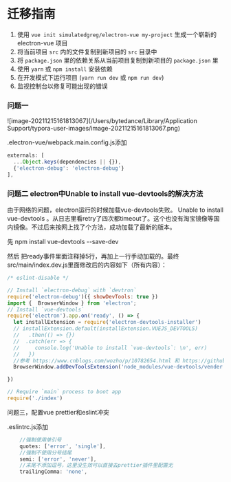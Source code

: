 # 迁移指南



1. 使用 `vue init simulatedgreg/electron-vue my-project` 生成一个崭新的 electron-vue 项目
2. 将当前项目 `src` 内的文件复制到新项目的 `src` 目录中
3. 将 `package.json` 里的依赖关系从当前项目复制到新项目的 `package.json` 里
4. 使用 `yarn` 或 `npm install` 安装依赖
5. 在开发模式下运行项目 (`yarn run dev` 或 `npm run dev`)
6. 监视控制台以修复可能出现的错误

### 问题一

![image-20211215161813067](/Users/bytedance/Library/Application Support/typora-user-images/image-20211215161813067.png)

.electron-vue/webpack.main.config.js添加

```js
externals: [
  ...Object.keys(dependencies || {}),
  {'electron-debug': 'electron-debug'}
],
```



### 问题二 electron中Unable to install vue-devtools的解决方法

由于网络的问题，electron运行的时候加载vue-devtools失败。 Unable to install vue-devtools 。从日志里看retry了四次都timeout了。这个也没有淘宝镜像等国内镜像。不过后来按网上找了个方法，成功加载了最新的版本。

先 npm install vue-devtools --save-dev

然后 把ready事件里面注释掉5行，再加上一行手动加载的。最终src/main/index.dev.js里面修改后的内容如下（所有内容）：

```js
/* eslint-disable */

// Install `electron-debug` with `devtron`
require('electron-debug')({ showDevTools: true })
import {  BrowserWindow } from 'electron';
// Install `vue-devtools`
require('electron').app.on('ready', () => {
  let installExtension = require('electron-devtools-installer')
  // installExtension.default(installExtension.VUEJS_DEVTOOLS)
  //   .then(() => {})
  //  .catch(err => {
  //     console.log('Unable to install `vue-devtools`: \n', err)
  //   })
  //参考 https://www.cnblogs.com/wozho/p/10782654.html 和 https://github.com/SimulatedGREG/electron-vue/issues/242
  BrowserWindow.addDevToolsExtension('node_modules/vue-devtools/vender')  //手动加载vue-devtools，前提是 npm install vue-devtools --save-dev

})

// Require `main` process to boot app
require('./index')
```



问题三，配置vue prettier和eslint冲突

.eslintrc.js添加

```js
    //强制使用单引号
    quotes: ['error', 'single'],
    //强制不使用分号结尾
    semi: ['error', 'never'],
    //末尾不添加逗号，这里没生效可以直接去prettier插件里配置无
    trailingComma: 'none',
```

